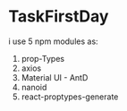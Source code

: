 # TaskFirstDay
i use 5 npm modules as:
  1. prop-Types
  2. axios
  3. Material UI - AntD
  4. nanoid
  5. react-proptypes-generate
